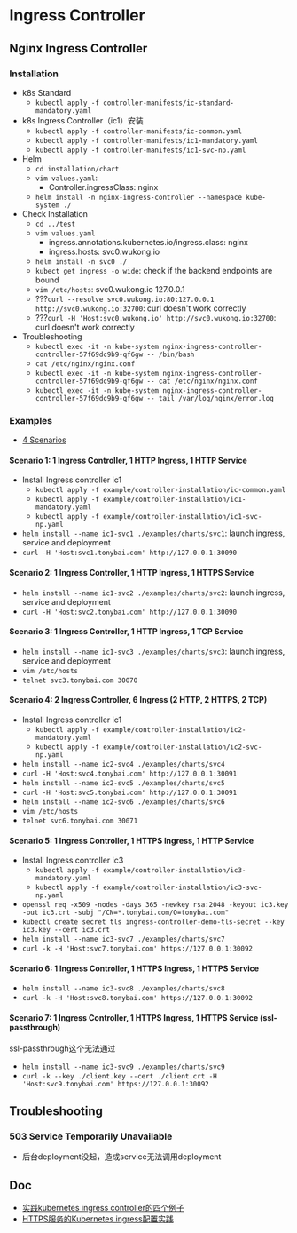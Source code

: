 # Ingress Controller
## Nginx Ingress Controller
### Installation
- k8s Standard
  - `kubectl apply -f controller-manifests/ic-standard-mandatory.yaml`
- k8s Ingress Controller（ic1）安装
  - `kubectl apply -f controller-manifests/ic-common.yaml`
  - `kubectl apply -f controller-manifests/ic1-mandatory.yaml`
  - `kubectl apply -f controller-manifests/ic1-svc-np.yaml`
- Helm
  - `cd installation/chart`
  - `vim values.yaml`: 
    - Controller.ingressClass: nginx
  - `helm install -n nginx-ingress-controller --namespace kube-system ./` 
- Check Installation
  - `cd ../test`
  - `vim values.yaml`
    - ingress.annotations.kubernetes.io/ingress.class: nginx
    - ingress.hosts: svc0.wukong.io 
  - `helm install -n svc0 ./`
  - `kubect get ingress -o wide`: check if the backend endpoints are bound
  - `vim /etc/hosts`: svc0.wukong.io 127.0.0.1
  - ???`curl --resolve svc0.wukong.io:80:127.0.0.1 http://svc0.wukong.io:32700`: curl doesn't work correctly
  - ???`curl -H 'Host:svc0.wukong.io' http://svc0.wukong.io:32700`: curl doesn't work correctly
- Troubleshooting
  - `kubectl exec -it -n kube-system nginx-ingress-controller-controller-57f69dc9b9-qf6gw -- /bin/bash`
  - `cat /etc/nginx/nginx.conf`
  - `kubectl exec -it -n kube-system nginx-ingress-controller-controller-57f69dc9b9-qf6gw -- cat /etc/nginx/nginx.conf`
  - `kubectl exec -it -n kube-system nginx-ingress-controller-controller-57f69dc9b9-qf6gw -- tail /var/log/nginx/error.log`


### Examples 
- [4 Scenarios](figures/kubernetes-ingress-controller-and-ingresses.png)

#### Scenario 1: 1 Ingress Controller, 1 HTTP Ingress, 1 HTTP Service
- Install Ingress controller ic1
  - `kubectl apply -f example/controller-installation/ic-common.yaml`
  - `kubectl apply -f example/controller-installation/ic1-mandatory.yaml`
  - `kubectl apply -f example/controller-installation/ic1-svc-np.yaml`
- `helm install --name ic1-svc1 ./examples/charts/svc1`: launch ingress, service and deployment
- `curl -H 'Host:svc1.tonybai.com' http://127.0.0.1:30090`

#### Scenario 2: 1 Ingress Controller, 1 HTTP Ingress, 1 HTTPS Service
- `helm install --name ic1-svc2 ./examples/charts/svc2`: launch ingress, service and deployment
- `curl -H 'Host:svc2.tonybai.com' http://127.0.0.1:30090`

#### Scenario 3: 1 Ingress Controller, 1 HTTP Ingress, 1 TCP Service
- `helm install --name ic1-svc3 ./examples/charts/svc3`: launch ingress, service and deployment
- `vim /etc/hosts`
- `telnet svc3.tonybai.com 30070`

#### Scenario 4: 2 Ingress Controller, 6 Ingress (2 HTTP, 2 HTTPS, 2 TCP)
- Install Ingress controller ic1
  - `kubectl apply -f example/controller-installation/ic2-mandatory.yaml`
  - `kubectl apply -f example/controller-installation/ic2-svc-np.yaml`
- `helm install --name ic2-svc4 ./examples/charts/svc4`
- `curl -H 'Host:svc4.tonybai.com' http://127.0.0.1:30091`
- `helm install --name ic2-svc5 ./examples/charts/svc5`
- `curl -H 'Host:svc5.tonybai.com' http://127.0.0.1:30091`
- `helm install --name ic2-svc6 ./examples/charts/svc6`
- `vim /etc/hosts`
- `telnet svc6.tonybai.com 30071`

#### Scenario 5: 1 Ingress Controller, 1 HTTPS Ingress, 1 HTTP Service
- Install Ingress controller ic3
  - `kubectl apply -f example/controller-installation/ic3-mandatory.yaml`
  - `kubectl apply -f example/controller-installation/ic3-svc-np.yaml`
- `openssl req -x509 -nodes -days 365 -newkey rsa:2048 -keyout ic3.key -out ic3.crt -subj "/CN=*.tonybai.com/O=tonybai.com"`
- `kubectl create secret tls ingress-controller-demo-tls-secret --key  ic3.key --cert ic3.crt`
- `helm install --name ic3-svc7 ./examples/charts/svc7`
- `curl -k -H 'Host:svc7.tonybai.com' https://127.0.0.1:30092`

#### Scenario 6: 1 Ingress Controller, 1 HTTPS Ingress, 1 HTTPS Service
- `helm install --name ic3-svc8 ./examples/charts/svc8`
- `curl -k -H 'Host:svc8.tonybai.com' https://127.0.0.1:30092`

#### Scenario 7: 1 Ingress Controller, 1 HTTPS Ingress, 1 HTTPS Service (ssl-passthrough)
ssl-passthrough这个无法通过
- `helm install --name ic3-svc9 ./examples/charts/svc9`
- `curl -k --key ./client.key --cert ./client.crt -H 'Host:svc9.tonybai.com' https://127.0.0.1:30092`


## Troubleshooting
### 503 Service Temporarily Unavailable
- 后台deployment没起，造成service无法调用deployment


## Doc
- [实践kubernetes ingress controller的四个例子](https://tonybai.com/2018/06/21/kubernetes-ingress-controller-practice-using-four-examples/)
- [HTTPS服务的Kubernetes ingress配置实践](https://tonybai.com/2018/06/25/the-kubernetes-ingress-practice-for-https-service/)

